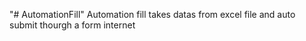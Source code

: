 "# AutomationFill" 
Automation fill takes datas from excel file and auto submit thourgh a form internet